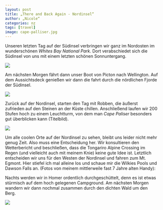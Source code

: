 ```yaml
---
layout: post
title: „There and Back Again - Nordinsel“
author: „Nicole“
categories: nz
tags: [travel]
image: cape-palliser.jpg
---
```

Unseren letzten Tag auf der Südinsel verbringen wir ganz im Nordosten im wunderschönen *Whites Bay National Park*. Dort verabschiedet sich die Südinsel von uns mit einem letzten schönen Sonnuntergang.

![](/assets/img/nz/picton-sunset.jpg)

Am nächsten Morgen fährt dann unser Boot von Picton nach Wellington. Auf dem Aussichtsdeck genießen wir dann die fahrt durch die nördlichen Fjorde der Südinsel.

![](/assets/img/nz/picton-fjord.jpg)


Zurück auf der Nordinsel, starten den Tag mit Robben, die äußerst zufrieden auf den Steinen an der Küste chillen. Anschließend laufen wir 200 Stufen hoch zu einem Leuchtturm, von dem man *Cape Paliser* besonders gut überblicken kann (Titelbild).

![](/assets/img/nz/cape-palliser-lighthouse.jpg)

Um alle coolen Orte auf der Nordinsel zu sehen, bleibt uns leider nicht mehr genug Zeit. Also muss eine Entscheidung her. Wir konsultieren den Wetterbericht und beschließen, dass die Tongariro Alpine Crossing im Regen (und vielleicht auch mit meinem Knie) keine gute Idee ist.
Letztlich entscheiden wir uns für den Westen der Nordinsel und fahren zum Mt. Egmont. Hier stiefel ich mal alleine los und schaue mir die Wilkies Pools und Dawson Falls an. (Fotos von meinem mittlerweile fast 7 Jahre alten Handy):

Nachts werden wir in Homer ordentlich durchgeschüttelt, denn es ist etwas stürmisch auf dem hoch gelegenen Campground. Am nächsten Morgen wandern wir dann nochmal zusammen durch den dichten Wald um den Berg.

![](/assets/img/nz/mt-egmont.jpg)